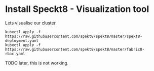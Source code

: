 Install Speckt8 - Visualization tool
=================================================

Lets visualise our cluster.

```
kubectl apply -f https://raw.githubusercontent.com/spekt8/spekt8/master/spekt8-deployment.yaml
kubectl apply -f https://raw.githubusercontent.com/spekt8/spekt8/master/fabric8-rbac.yaml
```
TODO later, this is not working.